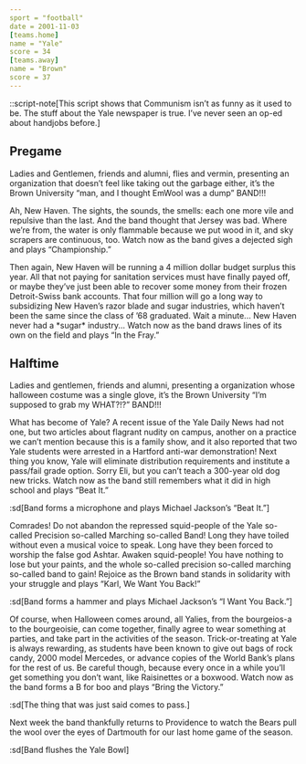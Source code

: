 ```yaml
---
sport = "football"
date = 2001-11-03
[teams.home]
name = "Yale"
score = 34
[teams.away]
name = "Brown"
score = 37
---
```


::script-note[This script shows that Communism isn’t as funny as it used to be. The stuff about the Yale newspaper is true. I’ve never seen an op-ed about handjobs before.]

## Pregame

Ladies and Gentlemen, friends and alumni, flies and vermin, presenting an organization that doesn’t feel like taking out the garbage either, it’s the Brown University “man, and I thought EmWool was a dump” BAND!!!

Ah, New Haven. The sights, the sounds, the smells: each one more vile and repulsive than the last. And the band thought that Jersey was bad. Where we’re from, the water is only flammable because we put wood in it, and sky scrapers are continuous, too. Watch now as the band gives a dejected sigh and plays “Championship.”

Then again, New Haven will be running a 4 million dollar budget surplus this year. All that not paying for sanitation services must have finally payed off, or maybe they’ve just been able to recover some money from their frozen Detroit-Swiss bank accounts. That four million will go a long way to subsidizing New Haven’s razor blade and sugar industries, which haven’t been the same since the class of ’68 graduated. Wait a minute... New Haven never had a \*sugar\* industry... Watch now as the band draws lines of its own on the field and plays “In the Fray.”

## Halftime

Ladies and gentlemen, friends and alumni, presenting a organization whose halloween costume was a single glove, it’s the Brown University “I’m supposed to grab my WHAT?!?” BAND!!!

What has become of Yale? A recent issue of the Yale Daily News had not one, but two articles about flagrant nudity on campus, another on a practice we can’t mention because this is a family show, and it also reported that two Yale students were arrested in a Hartford anti-war demonstration! Next thing you know, Yale will eliminate distribution requirements and institute a pass/fail grade option. Sorry Eli, but you can’t teach a 300-year old dog new tricks. Watch now as the band still remembers what it did in high school and plays “Beat It.”

:sd[Band forms a microphone and plays Michael Jackson’s “Beat It.”]

Comrades! Do not abandon the repressed squid-people of the Yale so-called Precision so-called Marching so-called Band! Long they have toiled without even a musical voice to speak. Long have they been forced to worship the false god Ashtar. Awaken squid-people! You have nothing to lose but your paints, and the whole so-called precision so-called marching so-called band to gain! Rejoice as the Brown band stands in solidarity with your struggle and plays “Karl, We Want You Back!”

:sd[Band forms a hammer and plays Michael Jackson’s “I Want You Back.”]

Of course, when Halloween comes around, all Yalies, from the bourgeios-a to the bourgeoisie, can come together, finally agree to wear something at parties, and take part in the activities of the season. Trick-or-treating at Yale is always rewarding, as students have been known to give out bags of rock candy, 2000 model Mercedes, or advance copies of the World Bank’s plans for the rest of us. Be careful though, because every once in a while you’ll get something you don’t want, like Raisinettes or a boxwood. Watch now as the band forms a B for boo and plays “Bring the Victory.”

:sd[The thing that was just said comes to pass.]

Next week the band thankfully returns to Providence to watch the Bears pull the wool over the eyes of Dartmouth for our last home game of the season.

:sd[Band flushes the Yale Bowl]
